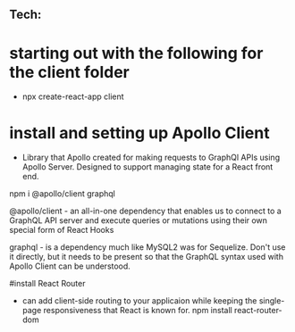 ## Tech:

# starting out with the following for the client folder

- npx create-react-app client

# install and setting up Apollo Client

- Library that Apollo created for making requests to GraphQl APIs using Apollo Server. Designed to support managing state for a React front end.

npm i @apollo/client graphql

@apollo/client - an all-in-one dependency that enables us to connect to a GraphQL API server and execute queries or mutations using their own special form of React Hooks

graphql - is a dependency much like MySQL2 was for Sequelize. Don't use it directly, but it needs to be present so that the GraphQL syntax used with Apollo Client can be understood.

#install React Router

- can add client-side routing to your applicaion while keeping the single-page responsiveness that React is known for.
  npm install react-router-dom
